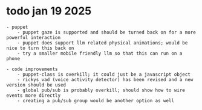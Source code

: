 # todo jan 19 2025

	- puppet
		- puppet gaze is supported and should be turned back on for a more powerful interaction
		- puppet does support llm related physical animations; would be nice to turn this back on
		- try a smaller mobile friendly llm so that this can run on a phone

	- code improvements 
		- puppet-class is overkill; it could just be a javascript object
		- rickys vad (voice activity detector) has been revised and a new version should be used
		- global pub/sub is probably overkill; should show how to wire events more directly
		- creating a pub/sub group would be another option as well
 
